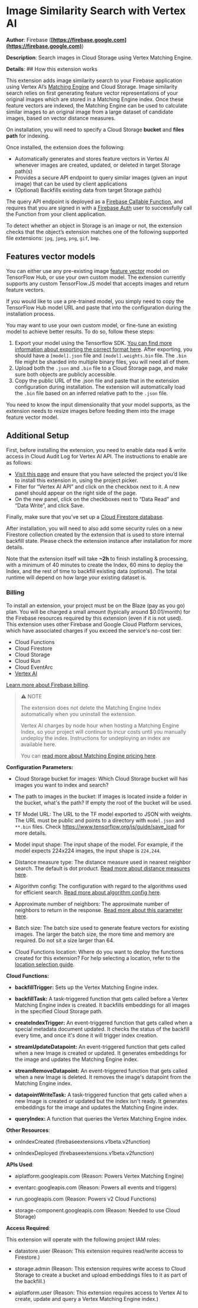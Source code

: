 # Image Similarity Search with Vertex AI

**Author**: Firebase (**[https://firebase.google.com](https://firebase.google.com)**)

**Description**: Search images in Cloud Storage using Vertex Matching Engine.



**Details**: ## How this extension works

This extension adds image similarity search to your Firebase application using Vertex AI’s [Matching Engine](https://cloud.google.com/vertex-ai/docs/matching-engine/overview) and Cloud Storage. Image similarity search relies on first generating feature vector representations of your original images which are stored in a Matching Engine index. Once these feature vectors are indexed, the Matching Engine can be used to calculate similar images to an original image from a large dataset of candidate images, based on vector distance measures.

On installation, you will need to specify a Cloud Storage **bucket** and **files path** for indexing.

Once installed, the extension does the following:

- Automatically generates and stores feature vectors in Vertex AI whenever images are created, updated, or deleted in target Storage path(s)
- Provides a secure API endpoint to query similar images (given an input image) that can be used by client applications
- (Optional) Backfills existing data from target Storage path(s)

The query API endpoint is deployed as a [Firebase Callable Function](https://firebase.google.com/docs/functions/callable), and requires that you are signed in with a [Firebase Auth](https://firebase.google.com/docs/auth) user to successfully call the Function from your client application.

To detect whether an object in Storage is an image or not, the extension checks that the object’s extension matches one of the following supported file extensions: `jpg`, `jpeg`, `png`, `gif`, `bmp`.

## Features vector models

You can either use any pre-existing image [feature vector](https://tfhub.dev/s?module-type=image-feature-vector) model on TensorFlow Hub, or use your own custom model. The extension currently supports any custom TensorFlow.JS model that accepts images and return feature vectors.

If you would like to use a pre-trained model, you simply need to copy the TensorFlow Hub model URL and paste that into the configuration during the installation process.

You may want to use your own custom model, or fine-tune an existing model to achieve better results. To do so, follow these steps:

1. Export your model using the Tensorflow SDK. [You can find more information about exporting the correct format here](https://www.tensorflow.org/js/guide/save_load). After exporting, you should have a `[model].json` file and `[model].weights.bin` file. The `.bin` file might be sharded into multiple binary files, you will need all of them.
2. Upload both the `.json` and `.bin` file to a Cloud Storage page, and make sure both objects are publicly accessible. 
3. Copy the public URL of the .json file and paste that in the extension configuration during installation. The extension will automatically load the `.bin` file based on an inferred relative path to the `.json` file.

You need to know the input dimensionality that your model supports, as the extension needs to resize images before feeding them into the image feature vector model.

## Additional Setup

First, before installing the extension, you need to enable data read & write access in Cloud Audit Log for Vertex AI API. The instructions to enable are as follows:
- [Visit this page](https://console.cloud.google.com/iam-admin/audit?cloudshell=false) and ensure that you have selected the project you’d like to install this extension in, using the project picker.
- Filter for “Vertex AI API” and click on the checkbox next to it. A new panel should appear on the right side of the page.
- On the new panel, click on the checkboxes next to “Data Read” and “Data Write”, and click Save.

Finally, make sure that you've set up a [Cloud Firestore database](https://firebase.google.com/docs/firestore/quickstart).

After installation, you will need to also add some security rules on a new Firestore collection created by the extension that is used to store internal backfill state. Please check the extension instance after installation for more details.

Note that the extension itself will take **~2h** to finish installing & processing, with a minimum of 40 minutes to create the Index, 60 mins to deploy the Index, and the rest of time to backfill existing data (optional). The total runtime will depend on how large your existing dataset is.

### Billing

To install an extension, your project must be on the Blaze (pay as you go) plan. You will be charged a small amount (typically around $0.01/month) for the Firebase resources required by this extension (even if it is not used).
This extension uses other Firebase and Google Cloud Platform services, which have associated charges if you exceed the service's no-cost tier:
- Cloud Functions
- Cloud Firestore
- Cloud Storage
- Cloud Run
- Cloud EventArc
- [Vertex AI](https://cloud.google.com/vertex-ai/pricing#matchingengine)

[Learn more about Firebase billing](https://firebase.google.com/pricing).

> ⚠️ NOTE 
> 
> The extension does not delete the Matching Engine Index automatically when you uninstall the extension. 
> 
> Vertex AI charges by node hour when hosting a Matching Engine Index, so your project will continue to incur costs until you manually undeploy the index. Instructions for undeploying an index are available here.
>
> You can [read more about Matching Engine pricing here](https://www.google.com/url?q=https://cloud.google.com/vertex-ai/pricing%23matchingengine&sa=D&source=docs&ust=1683194254385742&usg=AOvVaw1kYFVKa8gdagrau70Vzk6G).





**Configuration Parameters:**

* Cloud Storage bucket for images: Which Cloud Storage bucket will has images you want to index and search?


* The path to images in the bucket: If images is located inside a folder in the bucket, what's the path? If empty the root of the bucket will be used.


* TF Model URL: The URL to the TF model exported to JSON with weights. The URL must be public and points to a directory with `model.json` and `**.bin` files. Check https://www.tensorflow.org/js/guide/save_load for more details.

* Model input shape: The input shape of the model. For example, if the model expects 224x224 images, the input shape is `224,244`.

* Distance measure type: The distance measure used in nearest neighbor search. The default is dot product.  [Read more about distance measures here](https://cloud.google.com/vertex-ai/docs/matching-engine/configuring-indexes#distance-measure-type).

* Algorithm config: The configuration with regard to the algorithms used for efficient search. [Read more about algorithm config here](https://cloud.google.com/vertex-ai/docs/matching-engine/configuring-indexes#tree-ah-config).

* Approximate number of neighbors: The approximate number of neighbors to return in the response. [Read more about this parameter here](https://cloud.google.com/vertex-ai/docs/matching-engine/configuring-indexes#nearest-neighbor-search-config).

* Batch size: The batch size used to generate feature vectors for existing images. The larger the batch size, the more time and memory are required. Do not sit a size larger than 64.

* Cloud Functions location: Where do you want to deploy the functions created for this extension? For help selecting a location, refer to the [location selection guide](https://firebase.google.com/docs/functions/locations).



**Cloud Functions:**

* **backfillTrigger:** Sets up the Vertex Matching Engine index.

* **backfillTask:** A task-triggered function that gets called before a Vertex Matching Engine index is created. It backfills embeddings for all images in the specified Cloud Storage path.

* **createIndexTrigger:** An event-triggered function that gets called when a special metadata document updated. It checks the status of the backfill every time, and once it's done it will trigger index creation.

* **streamUpdateDatapoint:** An event-triggered function that gets called when a new Image is created or updated. It generates embeddings for the image and updates the Matching Engine index.

* **streamRemoveDatapoint:** An event-triggered function that gets called when a new Image is deleted. It removes the image's datapoint from the Matching Engine index.

* **datapointWriteTask:** A task-triggered function that gets called when a new Image is created or updated but the index isn't ready. It generates embeddings for the image and updates the Matching Engine index.

* **queryIndex:** A function that queries the Vertex Matching Engine index.



**Other Resources**:

* onIndexCreated (firebaseextensions.v1beta.v2function)

* onIndexDeployed (firebaseextensions.v1beta.v2function)



**APIs Used**:

* aiplatform.googleapis.com (Reason: Powers Vertex Matching Engine)

* eventarc.googleapis.com (Reason: Powers all events and triggers)

* run.googleapis.com (Reason: Powers v2 Cloud Functions)

* storage-component.googleapis.com (Reason: Needed to use Cloud Storage)



**Access Required**:



This extension will operate with the following project IAM roles:

* datastore.user (Reason: This extension requires read/write access to Firestore.)

* storage.admin (Reason: This extension requires write access to Cloud Storage to create a bucket and upload embeddings files to it as part of the backfill.)

* aiplatform.user (Reason: This extension requires access to Vertex AI to create, update and query a Vertex Matching Engine index.)
